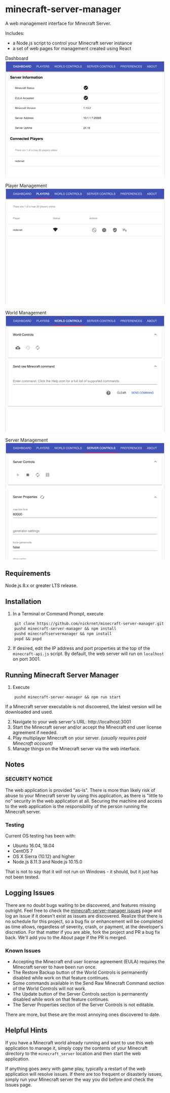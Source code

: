 
# minecraft-server-manager

A web management interface for Minecraft Server.

Includes:

* a Node.js script to control your Minecraft server instance
* a set of web pages for management created using React

Dashboard
![alt text](doc/screenshots/dashboard.png "Dashboard")

Player Management
![alt text](doc/screenshots/players.png "Players")

World Management
![alt text](doc/screenshots/world.png "World Controls")

Server Management
![alt text](doc/screenshots/server.png "Server Controls")

## Requirements

Node.js 8.x or greater LTS release.

## Installation

1. In a Terminal or Command Prompt, execute
```
    git clone https://github.com/nickrnet/minecraft-server-manager.git
    pushd minecraft-server-manager && npm install
    pushd minecraftservermanager && npm install
    popd && popd
```

2. If desired, edit the IP address and port properties at the top of the
`minecraft-api.js`
script. By default, the web server will run on `localhost` on port 3001.

## Running Minecraft Server Manager

1. Execute

```
    pushd minecraft-server-manager && npm run start
```

If a Minecraft server executable is not discovered, the latest version will
be downloaded and used.

2. Navigate to your web server's URL: http://localhost:3001
3. Start the Minecraft server and/or accept the Minecraft end user license
agreement if needed.
4. Play multiplayer Minecraft on your server. *(usually requires paid
Minecraft account)*
5. Manage things on the Minecraft server via the web interface.

## Notes

### SECURITY NOTICE

The web application is provided "as-is". There is more than likely risk of
abuse to your Minecraft server by using this application, as there is "little to
no" security in the web application at all. Securing the machine and access to
the web application is the responsibility of the person running the Minecraft
server.

### Testing

Current OS testing has been with:

* Ubuntu 16.04, 18.04
* CentOS 7
* OS X Sierra (10.12) and higher
* Node.js 8.11.3 and Node.js 10.15.0

That is not to say that it will not run on Windows - it should, but it just has
not been tested.

## Logging Issues

There are no doubt bugs waiting to be discovered, and features missing outright.
Feel free to check the
[minecraft-server-manager issues](https://github.com/nickrnet/minecraft-server-manager/issues)
page and log an issue if it doesn't exist as issues are discovered. Realize that
there is no schedule for this project, so a bug fix or enhancement will be
completed as time allows, regardless of severity, crash, or payment, at the
developer's discretion. For that matter if you are able, fork the project and
PR a bug fix back. We'll add you to the About page if the PR is merged.

### Known Issues

- Accepting the Minecraft end user license agreement (EULA) requires the
Minecraft server to have been run once.
- The Restore Backup button of the World Controls is permanently disabled while
work on that feature continues.
- Some commands available in the Send Raw Minecraft Command section of the World
Controls will not work.
- The Update button of the Server Controls section is permanently disabled while
work on that feature continues.
- The Server Properties section of the Server Controls is not editable.

There are more, but these are the most annoying ones discovered to date.

## Helpful Hints

If you have a Minecraft world already running and want to use this web
application to manage it, simply copy the contents of your Minecraft directory
to the `minecraft_server` location and then start the web application.

If anything goes awry with game play, typically a restart of the web application
will resolve issues. If there are too frequent or disasterly issues, simply run
your Minecraft server the way you did before and check the Issues page.
